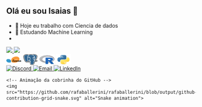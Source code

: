 ## Olá eu sou Isaias 👋

- 🔭 Hoje eu trabalho com Ciencia de dados
- 🌱 Estudando Machine Learning
- 

<div>
    <a href="https://github.com/isaiasjusto">
        <!-- Estatísticas principais (commits, estrelas, etc.) -->
        <img height="170" src="https://github-readme-stats.vercel.app/api?username=isaiasjusto&show_icons=true&theme=tokyonight&include_all_commits=true&count_private=true"/>
        <!-- Linguagens mais usadas -->
        <img height="170" src="https://github-readme-stats.vercel.app/api/top-langs/?username=isaiasjusto&layout=compact&langs_count=8&theme=tokyonight"/>
    </a>
</div>
<div style="display: inline-block">
    <!-- Ícones de tecnologias -->
    <img align="center" alt="Power BI" height="30" width="40" src="https://raw.githubusercontent.com/devicons/devicon/refs/heads/master/icons/scikitlearn/scikitlearn-original.svg">
    <img align="center" alt="R" height="30" width="40" src="https://raw.githubusercontent.com/devicons/devicon/refs/heads/master/icons/postgresql/postgresql-original.svg">
    <img align="center" alt="Data Bricks" height="30" width="40" src="https://raw.githubusercontent.com/devicons/devicon/refs/heads/master/icons/r/r-original.svg">
    <img align="center" alt="Python" height="30" width="40" src="https://raw.githubusercontent.com/devicons/devicon/master/icons/python/python-original.svg">
</div>
<div>
    <!-- Badges de redes sociais -->
    <a href="https://discord.gg/rafaballerini" target="_blank">
        <img src="https://img.shields.io/badge/Discord-7289DA?style=for-the-badge&logo=discord&logoColor=white" alt="Discord">
    </a>
    <a href="mailto:isaiasj2906@gmail.com">
        <img src="https://img.shields.io/badge/Email-D14836?style=for-the-badge&logo=gmail&logoColor=white" alt="Email">
    </a>
    <a href="https://www.linkedin.com/in/isaiasjusto" target="_blank">
        <img src="https://img.shields.io/badge/LinkedIn-0077B5?style=for-the-badge&logo=linkedin&logoColor=white" alt="LinkedIn">
    </a>

    <!-- Animação da cobrinha do GitHub -->
    <img src="https://github.com/rafaballerini/rafaballerini/blob/output/github-contribution-grid-snake.svg" alt="Snake animation">
</div>

